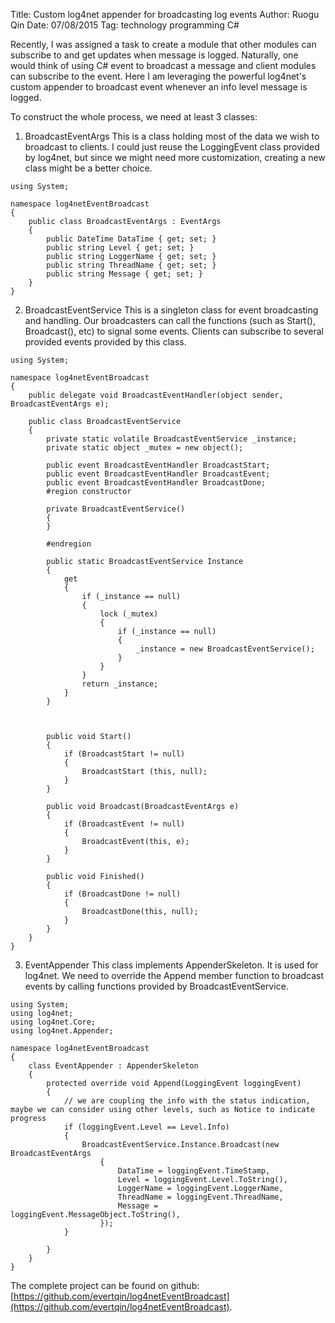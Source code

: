 Title: Custom log4net appender for broadcasting log events
Author: Ruogu Qin
Date: 07/08/2015
Tag: technology
     programming
     C#

Recently, I was assigned a task to create a module that other modules can subscribe to and get updates when message is logged. Naturally, one would think of using C# event to broadcast a message and client modules can subscribe to the event. Here I am leveraging the powerful log4net's custom appender to broadcast event whenever an info level message is logged.

To construct the whole process, we need at least 3 classes:

1. BroadcastEventArgs
This is a class holding most of the data we wish to broadcast to clients. I could just reuse the LoggingEvent class provided by log4net, but since we might need more customization, creating a new class might be a better choice.

~~~~{.csharp}
using System;

namespace log4netEventBroadcast
{
	public class BroadcastEventArgs : EventArgs
	{
		public DateTime DataTime { get; set; }
		public string Level { get; set; }
		public string LoggerName { get; set; }
		public string ThreadName { get; set; }
		public string Message { get; set; }
	}
}
~~~~

2. BroadcastEventService
This is a singleton class for event broadcasting and handling. Our broadcasters can call the functions (such as Start(), Broadcast(), etc) to signal some events. Clients can subscribe to several provided events provided by this class.

~~~~{.csharp}
using System;

namespace log4netEventBroadcast
{
	public delegate void BroadcastEventHandler(object sender, BroadcastEventArgs e);

	public class BroadcastEventService
	{
		private static volatile BroadcastEventService _instance;
		private static object _mutex = new object();

		public event BroadcastEventHandler BroadcastStart;
		public event BroadcastEventHandler BroadcastEvent;
		public event BroadcastEventHandler BroadcastDone;
		#region constructor

		private BroadcastEventService()
		{
		}

		#endregion

		public static BroadcastEventService Instance
		{
			get
			{
				if (_instance == null)
				{
					lock (_mutex)
					{
						if (_instance == null)
						{
							_instance = new BroadcastEventService();
						}
					}
				}
				return _instance;
			}
		}



		public void Start()
		{
			if (BroadcastStart != null) 
			{
				BroadcastStart (this, null);	
			}	
		}

		public void Broadcast(BroadcastEventArgs e)
		{
			if (BroadcastEvent != null)
			{
				BroadcastEvent(this, e);
			}
		}

		public void Finished()
		{
			if (BroadcastDone != null)
			{
				BroadcastDone(this, null);
			}
		}
	}
}
~~~~

3. EventAppender
This class implements AppenderSkeleton. It is used for log4net. We need to override the Append member function to broadcast events by calling functions provided by BroadcastEventService.

~~~~{.csharp}
using System;
using log4net;
using log4net.Core;
using log4net.Appender;

namespace log4netEventBroadcast
{
	class EventAppender : AppenderSkeleton
	{
		protected override void Append(LoggingEvent loggingEvent)
		{
			// we are coupling the info with the status indication, maybe we can consider using other levels, such as Notice to indicate progress
			if (loggingEvent.Level == Level.Info)
			{
				BroadcastEventService.Instance.Broadcast(new BroadcastEventArgs
					{
						DataTime = loggingEvent.TimeStamp,
						Level = loggingEvent.Level.ToString(),
						LoggerName = loggingEvent.LoggerName,
						ThreadName = loggingEvent.ThreadName,
						Message = loggingEvent.MessageObject.ToString(),
					});
			} 

		}
	}
}
~~~~

The complete project can be found on github: [https://github.com/evertqin/log4netEventBroadcast](https://github.com/evertqin/log4netEventBroadcast).








